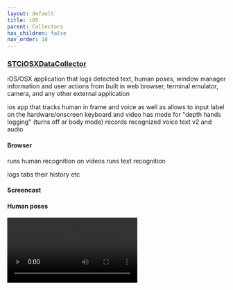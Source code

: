 ```yaml
---
layout: default
title: iOS
parent: Collectors
has_children: false
nav_order: 10
---
```



### [STCiOSXDataCollector](https://github.com/STCData/STCiOSXDataCollector)

iOS/OSX application that logs detected text, human poses, window manager information and user actions from built in web browser, terminal emulator, camera, and any other external application

ios app that tracks human in frame and voice as well as allows to input label on the hardware/onscreen keyboard and video
has mode for "depth hands logging" (turns off ar body mode)
records recognized voice text
v2 and audio 






#### Browser

runs human recognition on videos 
runs  text recognition 

logs tabs their history etc

#### Screencast

#### Human poses

![video cast mp3](https://stcdata.github.io/STCiOSXDataCollector/UITestVideos/DataCollectorUITests.DataCollectorUITests.testNameJohn.mp4?width=390&height=844)



